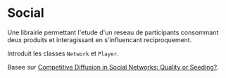 # Social
Une librairie permettant l'etude d'un reseau de participants consommant deux produits et interagissant en s'influencant reciproquement.

Introduit les classes `Network` et `Player`.

Basee sur [Competitive Diffusion in Social Networks: Quality or Seeding?](https://arxiv.org/pdf/1503.01220.pdf).